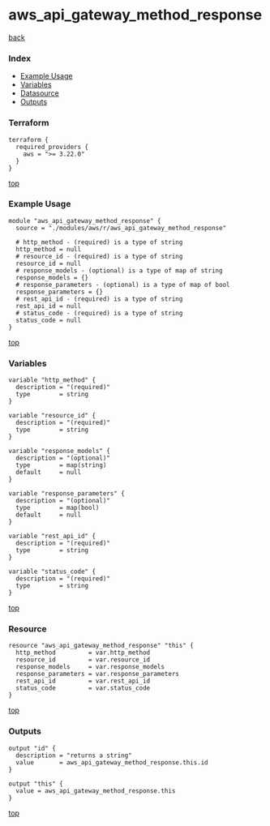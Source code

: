 # aws_api_gateway_method_response

[back](../aws.md)

### Index

- [Example Usage](#example-usage)
- [Variables](#variables)
- [Datasource](#datasource)
- [Outputs](#outputs)

### Terraform

```hcl
terraform {
  required_providers {
    aws = ">= 3.22.0"
  }
}
```

[top](#index)

### Example Usage

```hcl
module "aws_api_gateway_method_response" {
  source = "./modules/aws/r/aws_api_gateway_method_response"

  # http_method - (required) is a type of string
  http_method = null
  # resource_id - (required) is a type of string
  resource_id = null
  # response_models - (optional) is a type of map of string
  response_models = {}
  # response_parameters - (optional) is a type of map of bool
  response_parameters = {}
  # rest_api_id - (required) is a type of string
  rest_api_id = null
  # status_code - (required) is a type of string
  status_code = null
}
```

[top](#index)

### Variables

```hcl
variable "http_method" {
  description = "(required)"
  type        = string
}

variable "resource_id" {
  description = "(required)"
  type        = string
}

variable "response_models" {
  description = "(optional)"
  type        = map(string)
  default     = null
}

variable "response_parameters" {
  description = "(optional)"
  type        = map(bool)
  default     = null
}

variable "rest_api_id" {
  description = "(required)"
  type        = string
}

variable "status_code" {
  description = "(required)"
  type        = string
}
```

[top](#index)

### Resource

```hcl
resource "aws_api_gateway_method_response" "this" {
  http_method         = var.http_method
  resource_id         = var.resource_id
  response_models     = var.response_models
  response_parameters = var.response_parameters
  rest_api_id         = var.rest_api_id
  status_code         = var.status_code
}
```

[top](#index)

### Outputs

```hcl
output "id" {
  description = "returns a string"
  value       = aws_api_gateway_method_response.this.id
}

output "this" {
  value = aws_api_gateway_method_response.this
}
```

[top](#index)